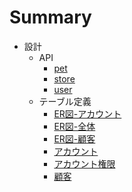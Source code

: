 # Summary

* 設計  
    - API  
        - [pet](設計/API/pet.md)  
        - [store](設計/API/store.md)  
        - [user](設計/API/user.md)  
    - テーブル定義  
        - [ER図-アカウント](設計/テーブル定義/ER図-アカウント.md)  
        - [ER図-全体](設計/テーブル定義/ER図-全体.md)  
        - [ER図-顧客](設計/テーブル定義/ER図-顧客.md)  
        - [アカウント](設計/テーブル定義/アカウント.md)  
        - [アカウント権限](設計/テーブル定義/アカウント権限.md)  
        - [顧客](設計/テーブル定義/顧客.md)  
